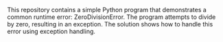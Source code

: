 This repository contains a simple Python program that demonstrates a common runtime error: ZeroDivisionError. The program attempts to divide by zero, resulting in an exception.  The solution shows how to handle this error using exception handling.